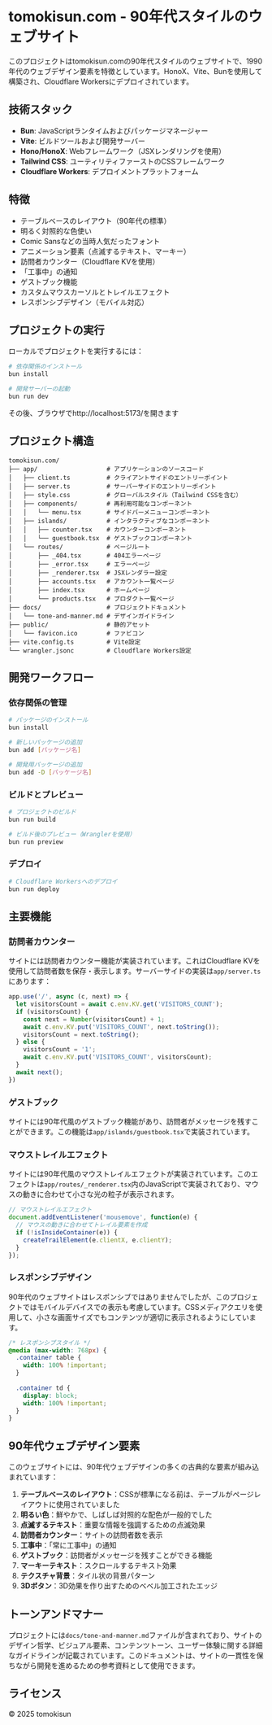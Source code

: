 # tomokisun.com - 90年代スタイルのウェブサイト

このプロジェクトはtomokisun.comの90年代スタイルのウェブサイトで、1990年代のウェブデザイン要素を特徴としています。HonoX、Vite、Bunを使用して構築され、Cloudflare Workersにデプロイされています。

## 技術スタック

- **Bun**: JavaScriptランタイムおよびパッケージマネージャー
- **Vite**: ビルドツールおよび開発サーバー
- **Hono/HonoX**: Webフレームワーク（JSXレンダリングを使用）
- **Tailwind CSS**: ユーティリティファーストのCSSフレームワーク
- **Cloudflare Workers**: デプロイメントプラットフォーム

## 特徴

- テーブルベースのレイアウト（90年代の標準）
- 明るく対照的な色使い
- Comic Sansなどの当時人気だったフォント
- アニメーション要素（点滅するテキスト、マーキー）
- 訪問者カウンター（Cloudflare KVを使用）
- 「工事中」の通知
- ゲストブック機能
- カスタムマウスカーソルとトレイルエフェクト
- レスポンシブデザイン（モバイル対応）

## プロジェクトの実行

ローカルでプロジェクトを実行するには：

```bash
# 依存関係のインストール
bun install

# 開発サーバーの起動
bun run dev
```

その後、ブラウザでhttp://localhost:5173/を開きます

## プロジェクト構造

```
tomokisun.com/
├── app/                   # アプリケーションのソースコード
│   ├── client.ts          # クライアントサイドのエントリーポイント
│   ├── server.ts          # サーバーサイドのエントリーポイント
│   ├── style.css          # グローバルスタイル（Tailwind CSSを含む）
│   ├── components/        # 再利用可能なコンポーネント
│   │   └── menu.tsx       # サイドバーメニューコンポーネント
│   ├── islands/           # インタラクティブなコンポーネント
│   │   ├── counter.tsx    # カウンターコンポーネント
│   │   └── guestbook.tsx  # ゲストブックコンポーネント
│   └── routes/            # ページルート
│       ├── _404.tsx       # 404エラーページ
│       ├── _error.tsx     # エラーページ
│       ├── _renderer.tsx  # JSXレンダラー設定
│       ├── accounts.tsx   # アカウント一覧ページ
│       ├── index.tsx      # ホームページ
│       └── products.tsx   # プロダクト一覧ページ
├── docs/                  # プロジェクトドキュメント
│   └── tone-and-manner.md # デザインガイドライン
├── public/                # 静的アセット
│   └── favicon.ico        # ファビコン
├── vite.config.ts         # Vite設定
└── wrangler.jsonc         # Cloudflare Workers設定
```

## 開発ワークフロー

### 依存関係の管理

```bash
# パッケージのインストール
bun install

# 新しいパッケージの追加
bun add [パッケージ名]

# 開発用パッケージの追加
bun add -D [パッケージ名]
```

### ビルドとプレビュー

```bash
# プロジェクトのビルド
bun run build

# ビルド後のプレビュー（Wranglerを使用）
bun run preview
```

### デプロイ

```bash
# Cloudflare Workersへのデプロイ
bun run deploy
```

## 主要機能

### 訪問者カウンター

サイトには訪問者カウンター機能が実装されています。これはCloudflare KVを使用して訪問者数を保存・表示します。サーバーサイドの実装は`app/server.ts`にあります：

```typescript
app.use('/', async (c, next) => {
  let visitorsCount = await c.env.KV.get('VISITORS_COUNT');
  if (visitorsCount) {
    const next = Number(visitorsCount) + 1;
    await c.env.KV.put('VISITORS_COUNT', next.toString());
    visitorsCount = next.toString();
  } else {
    visitorsCount = '1';
    await c.env.KV.put('VISITORS_COUNT', visitorsCount);
  }
  await next();
})
```

### ゲストブック

サイトには90年代風のゲストブック機能があり、訪問者がメッセージを残すことができます。この機能は`app/islands/guestbook.tsx`で実装されています。

### マウストレイルエフェクト

サイトには90年代風のマウストレイルエフェクトが実装されています。このエフェクトは`app/routes/_renderer.tsx`内のJavaScriptで実装されており、マウスの動きに合わせて小さな光の粒子が表示されます。

```javascript
// マウストレイルエフェクト
document.addEventListener('mousemove', function(e) {
  // マウスの動きに合わせてトレイル要素を作成
  if (!isInsideContainer(e)) {
    createTrailElement(e.clientX, e.clientY);
  }
});
```

### レスポンシブデザイン

90年代のウェブサイトはレスポンシブではありませんでしたが、このプロジェクトではモバイルデバイスでの表示も考慮しています。CSSメディアクエリを使用して、小さな画面サイズでもコンテンツが適切に表示されるようにしています。

```css
/* レスポンシブスタイル */
@media (max-width: 768px) {
  .container table {
    width: 100% !important;
  }
  
  .container td {
    display: block;
    width: 100% !important;
  }
}
```

## 90年代ウェブデザイン要素

このウェブサイトには、90年代ウェブデザインの多くの古典的な要素が組み込まれています：

1. **テーブルベースのレイアウト**：CSSが標準になる前は、テーブルがページレイアウトに使用されていました
2. **明るい色**：鮮やかで、しばしば対照的な配色が一般的でした
3. **点滅するテキスト**：重要な情報を強調するための点滅効果
4. **訪問者カウンター**：サイトの訪問者数を表示
5. **工事中**：「常に工事中」の通知
6. **ゲストブック**：訪問者がメッセージを残すことができる機能
7. **マーキーテキスト**：スクロールするテキスト効果
8. **テクスチャ背景**：タイル状の背景パターン
9. **3Dボタン**：3D効果を作り出すためのベベル加工されたエッジ

## トーンアンドマナー

プロジェクトには`docs/tone-and-manner.md`ファイルが含まれており、サイトのデザイン哲学、ビジュアル要素、コンテンツトーン、ユーザー体験に関する詳細なガイドラインが記載されています。このドキュメントは、サイトの一貫性を保ちながら開発を進めるための参考資料として使用できます。

## ライセンス

© 2025 tomokisun
